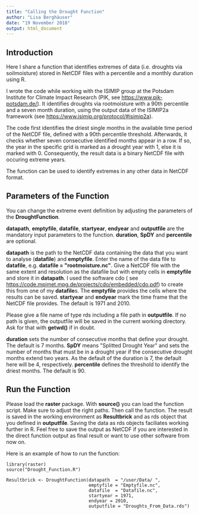 ```yaml
---
title: "Calling the Drought Function"
author: "Lisa Berghäuser"
date: "19 November 2018"
output: html_document
---
```


## Introduction
Here I share a function that identifies extremes of data (i.e. droughts via soilmoisture) stored in NetCDF files with a percentile and a monthly duration using R.

I wrote the code while working with the ISIMIP group at the Potsdam Institute for Climate Impact Research (PIK, see <https://www.pik-potsdam.de/>). It identifies droughts via rootmoisture with a 90th percentile and a seven month duration, using the output data of the ISIMIP2a framework (see <https://www.isimip.org/protocol/#isimip2a>). 

The code first identifies the driest single months in the available time period of the NetCDF file, defined with a 90th percentile threshold. Afterwards, it checks whether seven consecutive identified months appear in a row. If so, the year in the specific grid is marked as a drought year with 1, else it is marked with 0. Consequently, the result data is a binary NetCDF file with occuring extreme years.

The function can be used to identify extremes in any other data in NetCDF format. 

## Parameters of the Function 
You can change the extreme event definition by adjusting the parameters of the **DroughtFunction**. 

**datapath**, **emptyfile**, **datafile**, **startyear**, **endyear** and **outputfile** are the mandatory input parameters to the function. **duration**, **SpDY** and **percentile** are optional. 

**datapath** is the path to the NetCDF data containing the data that you want to analyse (**datafile**) and **emptyfile**. 
Enter the name of the data file to **datafile**, e.g. **datafile = "rootmoisture.nc"**. Give a NetCDF file with the same extent and resolution as the datafile but with empty cells in **emptyfile** and store it in **datapath**. I used the software cdo ( see <https://code.mpimet.mpg.de/projects/cdo/embedded/cdo.pdf>) to create this from one of my **datafile**s. The **emptyfile** provides the cells where the results can be saved. **startyear** and **endyear** mark the time frame that the NetCDF file provides. The default is 1971 and 2010.

Please give a file name of type rds including a file path in **outputfile**. If no path is given, the outputfile will be saved in the current working directory. Ask for that with **getwd()** if in doubt. 

**duration** sets the number of consecutive months that define your drought. The default is 7 months. **SpDY** means "Splitted Drought Year" and sets the number of months that must be in a drought year if the consecutive drought months extend two years. As the default of the duration is 7, the default here will be 4, respectively. **percentile** defines the threshold to identify the driest months. The default is 90.

## Run the Function
Please load the **raster** package. With **source()** you can load the function script. Make sure to adjust the right paths. 
Then call the function. The result is saved in the working environment as **Resultbrick** and as rds object that you defined in **outputfile**. Saving the data as rds objects faciliates working further in R. Feel free to save the output as NetCDF if you are interested in the direct function output as final result or want to use other software from now on. 

Here is an example of how to run the function: 
```{r eval=FALSE}
library(raster)
source("Drought_Function.R")

Resultbrick <- DroughtFunction(datapath  = "/user/Data/ ", 
                               emptyfile = "Emptyfile.nc", 
                               datafile  = "Datafile.nc",
                               startyear = 1971,
                               endyear = 2010,
                               outputfile = "Droughts_From_Data.rds")
```
